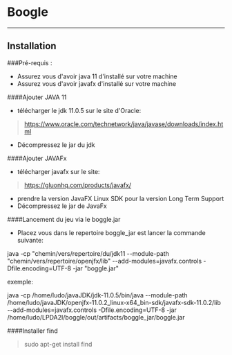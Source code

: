 # Boogle

------------------

## Installation

###Pré-requis : 
- Assurez vous d'avoir java 11 d'installé sur votre machine
- Assurez vous d'avoir javafx d'installé sur votre machine

####Ajouter JAVA 11
- télécharger le jdk 11.0.5 sur le site d'Oracle:
> https://www.oracle.com/technetwork/java/javase/downloads/index.html
- Décompressez le jar du jdk

####Ajouter JAVAFx
- télécharger javafx sur le site:
> https://gluonhq.com/products/javafx/ 
- prendre la version JavaFX Linux SDK pour la version Long Term Support 
- Décompressez le jar de JavaFx


####Lancement du jeu via le boggle.jar

- Placez vous dans le repertoire boggle_jar est lancer la commande suivante:

java -cp "chemin/vers/repertoire/du/jdk11 --module-path "chemin/vers/repertoire/openjfx/lib" --add-modules=javafx.controls -Dfile.encoding=UTF-8 -jar "boggle.jar"

exemple:

java -cp /home/ludo/javaJDK/jdk-11.0.5/bin/java --module-path /home/ludo/javaJDK/openjfx-11.0.2_linux-x64_bin-sdk/javafx-sdk-11.0.2/lib --add-modules=javafx.controls -Dfile.encoding=UTF-8 -jar /home/ludo/LPDA2I/boggle/out/artifacts/boggle_jar/boggle.jar





####Installer find
> sudo apt-get install find
